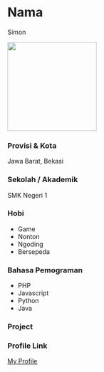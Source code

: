 # Nama

Simon

<img src="https://user-images.githubusercontent.com/61230651/139053941-08c08b31-0903-4116-bc90-f6388839b080.jpg" width="200" height="200" align="center"/>

### Provisi & Kota

Jawa Barat, Bekasi

### Sekolah / Akademik

SMK Negeri 1

### Hobi

- Game
- Nonton
- Ngoding
- Bersepeda

### Bahasa Pemograman

- PHP
- Javascript
- Python
- Java

### Project

### Profile Link

[My Profile](https://github.com/simonaditia)
